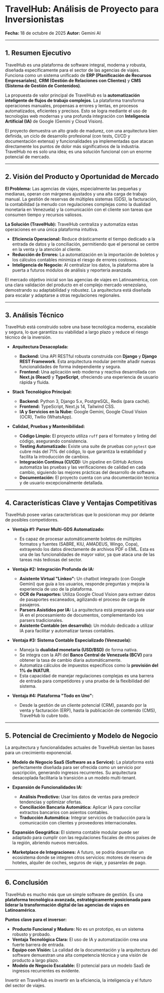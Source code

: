 # TravelHub: Análisis de Proyecto para Inversionistas

**Fecha:** 18 de octubre de 2025
**Autor:** Gemini AI

---

## 1. Resumen Ejecutivo

TravelHub es una plataforma de software integral, moderna y robusta, diseñada específicamente para el sector de las agencias de viajes. Funciona como un sistema unificado de **ERP (Planificación de Recursos Empresariales)**, **CRM (Gestión de Relaciones con Clientes)** y **CMS (Sistema de Gestión de Contenidos)**.

La propuesta de valor principal de TravelHub es la **automatización inteligente de flujos de trabajo complejos**. La plataforma transforma operaciones manuales, propensas a errores y lentas, en procesos automatizados, eficientes y precisos. Esto se logra mediante el uso de tecnologías web modernas y una profunda integración con **Inteligencia Artificial (IA)** de Google (Gemini y Cloud Vision).

El proyecto demuestra un alto grado de madurez, con una arquitectura bien definida, un ciclo de desarrollo profesional (con tests, CI/CD y documentación extensa) y funcionalidades ya implementadas que atacan directamente los puntos de dolor más significativos de la industria. TravelHub no es solo una idea; es una solución funcional con un enorme potencial de mercado.

---

## 2. Visión del Producto y Oportunidad de Mercado

**El Problema:** Las agencias de viajes, especialmente las pequeñas y medianas, operan con márgenes ajustados y una alta carga de trabajo manual. La gestión de reservas de múltiples sistemas (GDS), la facturación, la contabilidad (a menudo con regulaciones complejas como la dualidad monetaria en Venezuela) y la comunicación con el cliente son tareas que consumen tiempo y recursos valiosos.

**La Solución (TravelHub):** TravelHub centraliza y automatiza estas operaciones en una única plataforma intuitiva.

*   **Eficiencia Operacional:** Reduce drásticamente el tiempo dedicado a la entrada de datos y la conciliación, permitiendo que el personal se centre en la venta y la atención al cliente.
*   **Reducción de Errores:** La automatización en la importación de boletos y los cálculos contables minimiza el riesgo de errores costosos.
*   **Inteligencia de Negocio:** Al centralizar los datos, la plataforma abre la puerta a futuros módulos de análisis y reportería avanzada.

El mercado objetivo inicial son las agencias de viajes en Latinoamérica, con una clara validación del producto en el complejo mercado venezolano, demostrando su adaptabilidad y robustez. La arquitectura está diseñada para escalar y adaptarse a otras regulaciones regionales.

---

## 3. Análisis Técnico

TravelHub está construido sobre una base tecnológica moderna, escalable y segura, lo que garantiza su viabilidad a largo plazo y reduce el riesgo técnico de la inversión.

*   **Arquitectura Desacoplada:**
    *   **Backend:** Una API RESTful robusta construida con **Django** y **Django REST Framework**. Esta arquitectura modular permite añadir nuevas funcionalidades de forma independiente y segura.
    *   **Frontend:** Una aplicación web moderna y reactiva desarrollada con **Next.js (React)** y **TypeScript**, ofreciendo una experiencia de usuario rápida y fluida.

*   **Stack Tecnológico Principal:**
    *   **Backend:** Python 3, Django 5.x, PostgreSQL, Redis (para caché).
    *   **Frontend:** TypeScript, Next.js 14, Tailwind CSS.
    *   **IA y Servicios en la Nube:** Google Gemini, Google Cloud Vision (OCR), Twilio (WhatsApp).

*   **Calidad, Pruebas y Mantenibilidad:**
    *   **Código Limpio:** El proyecto utiliza `ruff` para el formateo y linting del código, asegurando consistencia.
    *   **Testing Automatizado:** Existe una suite de pruebas con `pytest` que cubre más del 71% del código, lo que garantiza la estabilidad y facilita la introducción de cambios.
    *   **Integración Continua (CI/CD):** Un pipeline en GitHub Actions automatiza las pruebas y las verificaciones de calidad en cada cambio, siguiendo las mejores prácticas del desarrollo de software.
    *   **Documentación:** El proyecto cuenta con una documentación técnica y de usuario excepcionalmente detallada.

---

## 4. Características Clave y Ventajas Competitivas

TravelHub posee varias características que lo posicionan muy por delante de posibles competidores.

*   **Ventaja #1: Parser Multi-GDS Automatizado:**
    *   Es capaz de procesar automáticamente boletos de múltiples formatos y fuentes (SABRE, KIU, AMADEUS, Wingo, Copa), extrayendo los datos directamente de archivos PDF o EML. Esta es una de las funcionalidades de mayor valor, ya que ataca una de las tareas más tediosas del sector.

*   **Ventaja #2: Integración Profunda de IA:**
    *   **Asistente Virtual "Linkeo":** Un chatbot integrado (con Google Gemini) que guía a los usuarios, responde preguntas y mejora la experiencia de uso de la plataforma.
    *   **OCR de Pasaportes:** Utiliza Google Cloud Vision para extraer datos de pasaportes escaneados, agilizando el proceso de carga de pasajeros.
    *   **Parsers Asistidos por IA:** La arquitectura está preparada para usar IA en el procesamiento de documentos, complementando los parsers tradicionales.
    *   **Asistente Contable (en desarrollo):** Un módulo dedicado a utilizar IA para facilitar y automatizar tareas contables.

*   **Ventaja #3: Sistema Contable Especializado (Venezuela):**
    *   Maneja la **dualidad monetaria (USD/BSD)** de forma nativa.
    *   Se integra con la API del **Banco Central de Venezuela (BCV)** para obtener la tasa de cambio diaria automáticamente.
    *   Automatiza cálculos de impuestos específicos como la **provisión del 1% de INATUR**.
    *   Esta capacidad de manejar regulaciones complejas es una barrera de entrada para competidores y una prueba de la flexibilidad del sistema.

*   **Ventaja #4: Plataforma "Todo en Uno":**
    *   Desde la gestión de un cliente potencial (CRM), pasando por la venta y facturación (ERP), hasta la publicación de contenido (CMS), TravelHub lo cubre todo.

---

## 5. Potencial de Crecimiento y Modelo de Negocio

La arquitectura y funcionalidades actuales de TravelHub sientan las bases para un crecimiento exponencial.

*   **Modelo de Negocio SaaS (Software as a Service):** La plataforma está perfectamente diseñada para ser ofrecida como un servicio por suscripción, generando ingresos recurrentes. Su arquitectura desacoplada facilitaría la transición a un modelo multi-tenant.

*   **Expansión de Funcionalidades IA:**
    *   **Análisis Predictivo:** Usar los datos de ventas para predecir tendencias y optimizar ofertas.
    *   **Conciliación Bancaria Automática:** Aplicar IA para conciliar extractos bancarios con asientos contables.
    *   **Traducción Automática:** Integrar servicios de traducción para la comunicación con clientes y proveedores internacionales.

*   **Expansión Geográfica:** El sistema contable modular puede ser adaptado para cumplir con las regulaciones fiscales de otros países de la región, abriendo nuevos mercados.

*   **Marketplace de Integraciones:** A futuro, se podría desarrollar un ecosistema donde se integren otros servicios: motores de reserva de hoteles, alquiler de coches, seguros de viaje, y pasarelas de pago.

---

## 6. Conclusión

TravelHub es mucho más que un simple software de gestión. Es una **plataforma tecnológica avanzada, estratégicamente posicionada para liderar la transformación digital de las agencias de viajes en Latinoamérica**.

**Puntos clave para el inversor:**
*   **Producto Funcional y Maduro:** No es un prototipo, es un sistema robusto y probado.
*   **Ventaja Tecnológica Clara:** El uso de IA y automatización crea una fuerte barrera de entrada.
*   **Equipo con Visión:** La calidad de la documentación y la arquitectura del software demuestran una alta competencia técnica y una visión de producto a largo plazo.
*   **Modelo de Negocio Escalable:** El potencial para un modelo SaaS de ingresos recurrentes es evidente.

Invertir en TravelHub es invertir en la eficiencia, la inteligencia y el futuro del sector de viajes.
